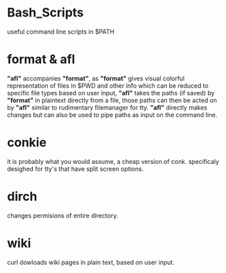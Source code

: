 # Bash_Scripts

useful command line scripts in $PATH


# format & afl

**"afl"** accompanies **"format"**, as **"format"** gives visual colorful representation of files 
in $PWD and other info which can be reduced to specific file types based on user input, **"afl"** 
takes the paths (if saved) by **"format"** in plaintext directly from a file, those paths can then 
be acted on by **"afl"** similar to rudimentary filemanager for tty. **"afl"** directly makes changes 
but can also be used to pipe paths as input on the command line.

# conkie
it is probably what you would assume, a cheap version of conk. specificaly desighed
for tty's that have split screen options.

# dirch
changes permisions of entire directory.

# wiki
curl dowloads wiki pages in plain text, based on user input.

